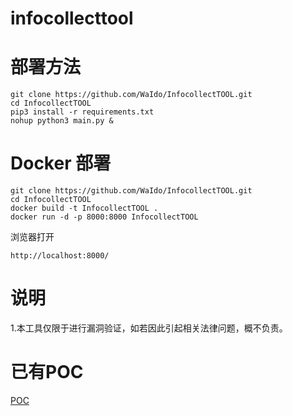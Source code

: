 # infocollecttool

# 部署方法

    git clone https://github.com/WaIdo/InfocollectTOOL.git
    cd InfocollectTOOL
    pip3 install -r requirements.txt
    nohup python3 main.py &

# Docker 部署

    git clone https://github.com/WaIdo/InfocollectTOOL.git
    cd InfocollectTOOL
    docker build -t InfocollectTOOL .
    docker run -d -p 8000:8000 InfocollectTOOL
浏览器打开

    http://localhost:8000/

# 说明
1.本工具仅限于进行漏洞验证，如若因此引起相关法律问题，概不负责。

# 已有POC
[POC](./poc.md)



